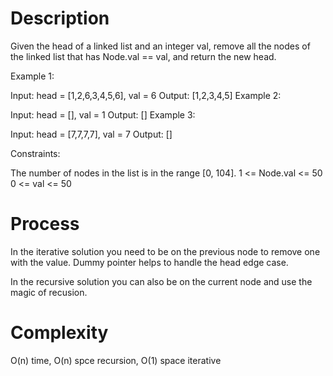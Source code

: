 # Description

Given the head of a linked list and an integer val, remove all the nodes of the linked list that has Node.val == val, and return the new head.

 

Example 1:


Input: head = [1,2,6,3,4,5,6], val = 6
Output: [1,2,3,4,5]
Example 2:

Input: head = [], val = 1
Output: []
Example 3:

Input: head = [7,7,7,7], val = 7
Output: []
 

Constraints:

The number of nodes in the list is in the range [0, 104].
1 <= Node.val <= 50
0 <= val <= 50

# Process

In the iterative solution you need to be on the previous node to remove one with the value. Dummy pointer helps to handle the head edge case.

In the recursive solution you can also be on the current node and use the magic of recusion.

# Complexity

O(n) time, O(n) spce recursion, O(1) space iterative
